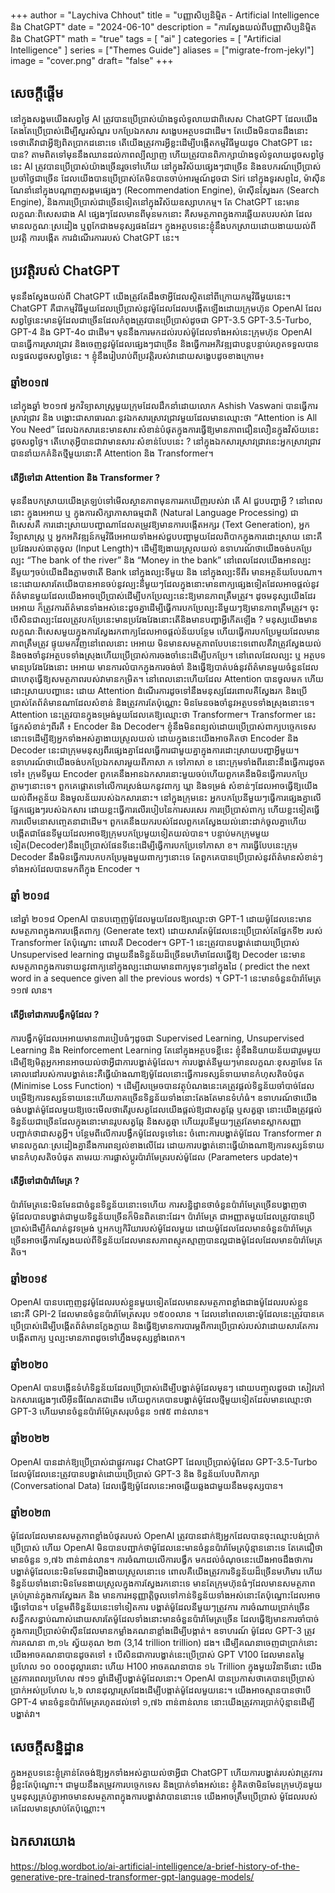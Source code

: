 +++
author = "Laychiva Chhout"
title = "បញ្ញាសិប្បនិម្មិត - Artificial Intelligence និង ChatGPT"
date = "2024-06-10"
description = "ការស្វែងយល់ពីបញ្ញាសិប្បនិម្មិត និង ChatGPT"
math = "true"
tags = [
    "ai"
]
categories = [
    "Artificial Intelligence"
]
series = ["Themes Guide"]
aliases = ["migrate-from-jekyl"]
image = "cover.png"
draft= "false"
+++

## សេចក្តីផ្តើម

នៅក្នុងសង្គមយើងសព្វថ្ងៃ AI ត្រូវបានប្រើប្រាស់យ៉ាងទូលំទូលាយជាពិសេស ChatGPT ដែលយើងតែងតែប្រើប្រាស់ដើម្បីសួរសំណួរ បកប្រែឯកសារ សង្ខេបអត្ថបទជាដើម។ តែយើងមិនបានដឹងនោះទេថាតើវាជាអ្វីឱ្យពិតប្រាកដនោះទេ តើយើងត្រូវការអ្វីខ្លះដើម្បីបង្កើតកម្មវិធីមួយដូច ChatGPT នេះបាន? 
តាមពិតទៅមុននឹងឈានដល់ភាពល្បីល្បាញ ហើយត្រូវបានពិភាក្សាយ៉ាងទូលំទូលាយដូចសព្វថ្ងៃនេះ AI ត្រូវបានប្រើប្រាស់យ៉ាងច្រើនរួចទៅហើយ នៅក្នុងវិស័យផ្សេងៗជាច្រើន និងឧបករណ៍ប្រើប្រាស់ប្រចាំថ្ងៃជាច្រើន ដែលយើងបានប្រើប្រាស់តែមិនបានចាប់អារម្មណ៍ដូចជា Siri នៅក្នុងទូរសព្ទដៃ, ម៉ាស៊ីនណែនាំនៅក្នុងបណ្តាញសង្គមផ្សេងៗ (Recommendation Engine),  ម៉ាស៊ីនស្វែងរក (Search Engine), និងការប្រើប្រាស់ជាច្រើនទៀតនៅក្នុងវិស័យឧស្សាហកម្ម។ តែ ChatGPT នេះមានលក្ខណៈពិសេសជាង AI ផ្សេងៗដែលមានពីមុនមកនោះ គឺសមត្ថភាពក្នុងការឆ្លើយតបរបស់វា ដែលមានលក្ខណៈស្រដៀង ឬពូកែជាងមនុស្សផងដែរ។  ក្នុងអត្ថបទនេះខ្ញុំនឹងបកស្រាយដោយងាយយល់ពី ប្រវត្តិ ការបង្កើត ការដំណើរការរបស់ ChatGPT នេះ។ 

## ប្រវត្តិរបស់ ChatGPT
មុននឹងស្វែងយល់ពី ChatGPT យើងត្រូវតែដឹងថាអ្វីដែលស្ថិតនៅពីក្រោយកម្មវិធីមួយនេះ។ ChatGPT គឺជាកម្មវិធីមួយដែលប្រើប្រាស់នូវម៉ូដែលដែលបង្កើតឡើងដោយក្រុមហ៊ុន OpenAI ដែលសព្វថ្ងៃនេះមានម៉ូដែលជាច្រើនដែលកំពុងត្រូវបានប្រើប្រាស់ដូចជា GPT-3.5 GPT-3.5-Turbo, GPT-4 និង GPT-4o ជាដើម។ មុននឹងការមកដល់របស់ម៉ូដែលទាំងអស់នេះក្រុមហ៊ុន OpenAI បានធ្វើការស្រាវជ្រាវ និងចេញនូវម៉ូដែលផ្សេងៗជាច្រើន និងធ្វើការអភិវឌ្ឍជាបន្តបន្ទាប់រហូតទទួលបានលទ្ធផលដូចសព្វថ្ងៃនេះ ។  ខ្ញុំនឹងរៀបរាប់ពីប្រវត្តិរបស់វាដោយសង្ខេបដូចខាងក្រោម៖

### ឆ្នាំ២០១៧

នៅក្នុងឆ្នាំ ២០១៧ អ្នកវិទ្យាសាស្រ្តមួយក្រុមដែលដឹកនាំដោយលោក Ashish Vaswani បានធ្វើការស្រាវជ្រាវ និង បង្ហោះជាសាធារណៈនូវឯកសារស្រាវជ្រាវមួយដែលមានឈ្មោះថា “Attention is All You Need” ដែលឯកសារនេះមានសារៈសំខាន់បំផុតក្នុងការធ្វើឱ្យមានភាពជឿនលឿនក្នុងវិស័យនេះដូចសព្វថ្ងៃ។ តើហេតុអ្វីបានជាវាមានសារៈសំខាន់បែបនេះ ? នៅក្នុងឯកសារស្រាវជ្រាវនេះអ្នកស្រាវជ្រាវបាននាំយកគំនិតថ្មីមួយនោះគឺ Attention និង Transformer។ 

#### តើអ្វីទៅជា Attention និង Transformer ?
មុននឹងបកស្រាយយើងត្រឡប់ទៅមើលស្ថានភាពមុនការរកឃើញរបស់វា តើ AI ជួបបញ្ហាអ្វី ? នៅពេលនោះ ក្នុងអេអាយ ឬ ក្នុងការសិក្សាភាសាធម្មជាតិ (Natural Language Processing) ជាពិសេសគឺ ការដោះស្រាយបញ្ហាណាដែលតម្រូវឱ្យមានការបង្កើតអក្សរ (Text Generation), អ្នកវិទ្យាសាស្ត្រ ឬ អ្នកអភិវឌ្ឍន៍កម្មវិធីអេអាយទាំងអស់ជួបបញ្ហាមួយដែលពិបាកក្នុងការដោះស្រាយ នោះគឺប្រវែងរបស់ធាតុចូល (Input Length)។ ដើម្បីឱ្យងាយស្រួលយល់ ឧទាហរណ៍ថាយើងចង់បកប្រែល្បះ “The bank of the river” និង “Money in the bank” នៅពេលដែលយើងអានល្បះនីមួយៗចប់យើងដឹងភ្លាមថាតើ Bank នៅក្នុងល្បះទីមួយ និង នៅក្នុងល្បះទីពីរ មានអត្ថន័យបែបណា។ នេះដោយសារតែយើងបានអានចប់នូវល្បះនីមួយៗដែលក្នុងនោះមានពាក្យផ្សេងទៀតដែលអាចផ្តល់នូវព័ត៌មានមួយដែលយើងអាចប្រើប្រាស់ដើម្បីបកប្រែល្បះនេះឱ្យមានភាពត្រឹមត្រូវ។ ដូចមនុស្សយើងដែរ អេអាយ ក៏ត្រូវការព័ត៌មានទាំងអស់នេះដូចគ្នាដើម្បីធ្វើការបកប្រែល្បះនីមួយៗឱ្យមានភាពត្រឹមត្រូវ។ ចុះបើសិនជាល្បះដែលត្រូវបកប្រែនេះមានប្រវែងវែងនោះតើនិងមានបញ្ហាអ្វីកើតឡើង ? មនុស្សយើងមានលក្ខណៈពិសេសមួយក្នុងការស្វែងរកពាក្យដែលអាចផ្តល់ន័យបន្ថែម ហើយធ្វើការបកប្រែមួយដែលមានភាពត្រឹមត្រូវ ផ្ទុយមកវិញនៅពេលនោះ អេអាយ មិនមានសមត្ថភាពបែបនេះទេពោលគឺវាត្រូវស្វែងយល់ និងចងចាំនូវអត្ថបទទាំងស្រុងហើយប្រើប្រាស់ការចងចាំនេះដើម្បីបកប្រែ។ នៅពេលដែលល្បះ ឬ អត្ថបទមានប្រវែងវែងនោះ អេអាយ មានការលំបាកក្នុងការចង់ចាំ និងធ្វើឱ្យបាត់បង់នូវព័ត៌មានមួយចំនួនដែលជាហេតុធ្វើឱ្យសមត្ថភាពរបស់វាមានកម្រិត។ នៅពេលនោះហើយដែល Attention បានចូលមក ហើយដោះស្រាយបញ្ហានេះ ដោយ Attention ដំណើរការដូចទៅនឹងមនុស្សដែរពោលគឺស្វែងរក និងប្រើប្រាស់តែព័ត៌មានណាដែលសំខាន់ និងត្រូវការតែប៉ុណ្ណោះ មិនមែនចងចាំនូវអត្ថបទទាំងស្រុងនោះទេ។ 
Attention នេះត្រូវបានក្នុងទម្រង់មួយដែលគេឱ្យឈ្មោះថា Transformer។ Transformer នេះផ្នែកសំខាន់ៗពីរគឺ ៖ Encoder និង Decoder។ ខ្ញុំនឹងមិនពន្យល់ដោយប្រើប្រាស់ពាក្យបច្ចេកទេសនោះទេដើម្បីឱ្យអ្នកទាំងអស់គ្នាងាយស្រួលយល់ ដោយក្នុងនេះយើងអាចគិតថា Encoder និង Decoder នេះជាក្រុមមនុស្សពីរផ្សេងគ្នាដែលធ្វើការជាមួយគ្នាក្នុងការដោះស្រាយបញ្ហាអ្វីមួយ។ ឧទាហរណ៍ថាយើងចង់បកប្រែឯកសារមួយពីភាសា ក ទៅភាសា ខ នោះក្រុមទាំងពីរនោះនឹងធ្វើការដូចតទៅ៖
ក្រុមទីមួយ Encoder ពួកគេនឹងអានឯកសារនោះមួយចប់ហើយពួកគេនឹងមិនធ្វើការបកប្រែភ្លាមៗនោះទេ។ ពួកគេផ្តោតទៅលើការស្រង់យកនូវពាក្យ ឃ្លា និងទម្រង់ សំខាន់ៗដែលអាចធ្វើឱ្យយើងយល់ពីអត្ថន័យ និងមូលន័យរបស់ឯកសារនោះ។ នៅក្នុងក្រុមនេះ អ្នកបកប្រែនីមួយៗធ្វើការផ្សេងគ្នាលើផ្នែកផ្សេងៗរបស់ឯកសារ ដោយខ្លះធ្វើការលើរបៀបនៃការសរសេរ ការប្រើប្រាស់ពាក្យ ហើយខ្លះទៀតធ្វើការលើមនោសញ្ចេតនាជាដើម។ ពួកគេនឹងយករបស់ដែលពួកគេស្វែងយល់នោះដាក់ចូលគ្នាហើយបង្កើតជាផែនទីមួយដែលអាចឱ្យក្រុមបកប្រែមួយទៀតយល់បាន។ 
បន្ទាប់មកក្រុមមួយទៀត(Decoder)នឹងប្រើប្រាស់ផែនទីនេះដើម្បីធ្វើការបកប្រែទៅភាសា ខ។ ការធ្វើបែបនេះក្រុម Decoder នឹងមិនធ្វើការបកបកប្រែម្តងមួយពាក្យៗនោះទេ តែពួកគេបានប្រើប្រាស់នូវព័ត៌មានសំខាន់ៗទាំងអស់ដែលបានមកពីក្នុង Encoder ។ 
### ឆ្នាំ ២០១៨
នៅឆ្នាំ ២០១៨ OpenAI បានបញ្ចេញម៉ូដែលមួយដែលឱ្យឈ្មោះថា GPT-1 ដោយម៉ូដែលនេះមានសមត្ថភាពក្នុងការបង្កើតពាក្យ (Generate text) ដោយសារតែម៉ូដែលនេះប្រើប្រាស់តែផ្នែកទី២ របស់ Transformer តែប៉ុណ្នោះ ពោលគឺ Decoder។ GPT-1 នេះត្រូវបានបង្ហាត់ដោយប្រើប្រាស់ Unsupervised learning ជាមួយនឹងទិន្នន័យដ៏ច្រើនមហិមាដែលធ្វើឱ្យ Decoder នេះមានសមត្ថភាពក្នុងការទាយនូវពាក្យនៅក្នុងល្បះដោយមានពាក្យមុនៗនៅក្នុងដៃ ( predict the next word in a sequence given all the previous words) ។ GPT-1 នេះមានចំនួនប៉ារ៉ាមែត្រ ១១៧ លាន។ 
#### តើអ្វីទៅជាការបង្វឹកម៉ូដែល ? 
ការបង្វឹកម៉ូដែលអេអាយមាន៣របៀបធំៗដូចជា Supervised Learning, Unsupervised Learning និង Reinforcement Learning តែនៅក្នុងអត្ថបទខ្លីនេះ ខ្ញុំនឹងនិយាយន័យជារួមមួយដើម្បីឱ្យមិត្តអ្នកអានអាចយល់ថាអ្វីជាការបង្ហាត់ម៉ូដែល។ ការបង្ហាត់នីមួយៗមានលក្ខណៈខុសគ្នាមែន តែគោលដៅរបស់ការបង្ហាត់នេះគឺធ្វើយ៉ាងណាឱ្យម៉ូដែលនោះធ្វើការទស្សន៍ទាយមានកំហុសតិចបំផុត (Minimise Loss Function) ។ ដើម្បីសម្រេចបានវត្ថុបំណងនេះគេត្រូវផ្តល់ទិន្នន័យចាំបាច់ដែលបម្រើឱ្យការទស្សន៍ទាយនេះហើយភាគច្រើនទិន្នន័យទាំងនោះតែងតែមានទំហំធំ។ ឧទាហរណ៍ថាយើងចង់បង្ហាត់ម៉ូដែលមួយឱ្យចេះមើលថាតើរូបសត្វដែលយើងផ្តល់ឱ្យជាសត្វឆ្កែ ឬសត្វឆ្មា នោះយើងត្រូវផ្តល់ទិន្នន័យជាច្រើនដែលក្នុងនោះមានរូបសត្វឆ្កែ និងសត្វឆ្មា ហើយរូបនីមួយៗត្រូវតែមានស្លាកសញ្ញាបញ្ជាក់ថាជាសត្វអ្វី។ 
បន្ថែមពីលើការបង្វឹកម៉ូដែលទូទៅនេះ ចំពោះការបង្ហាត់ម៉ូដែល Transformer វាមានលក្ខណៈស្រដៀងគ្នានឹងការពន្យល់ខាងលើដែរ ដោយការបង្ហាត់នោះធ្វើយ៉ាងណាឱ្យការទស្សន៍ទាយមានកំហុសតិចបំផុត តាមរយៈការផ្លាស់ប្តូរប៉ារ៉ាមែត្ររបស់ម៉ូដែល (Parameters update)។ 
#### តើអ្វីទៅជាប៉ារ៉ាមែត្រ ? 
ប៉ារ៉ាមែត្រនេះមិនមែនជាចំនួនទិន្នន័យនោះទេហើយ ការសន្និដ្ឋានថាចំនួនប៉ារ៉ាមែត្រច្រើនបង្ហាញថាម៉ូដែលបានបង្ហាត់ជាមួយទិន្នន័យច្រើនក៏មិនពិតនោះដែរ។ ប៉ារ៉ាមែត្រ ជាអញ្ញាតមួយដែលត្រូវបានប្រើប្រាស់ដើម្បីកំណត់នូវទម្រង់ ឬអកប្បកិរិយារបស់ម៉ូដែលមួយ ដោយម៉ូដែលដែលមានចំនួនប៉ារ៉ាមែត្រច្រើនអាចធ្វើការស្វែងយល់ពីទិន្នន័យដែលមានសភាពស្មុគស្មាញបានល្អជាងម៉ូដែលដែលមានប៉ារ៉ាមែត្រតិច។ 
### ឆ្នាំ២០១៩ 
OpenAI បានបញ្ចេញនូវម៉ូដែលរបស់ខ្លួនមួយទៀតដែលមានសមត្ថភាពខ្លាំងជាងម៉ូដែលរបស់ខ្លួននោះគឺ GPI-2 ដែលមានចំនួនប៉ារ៉ាមែត្រសរុប ១៥០០លាន ។ ដែលនៅពេលនោះម៉ូដែលនេះត្រូវបានគេប្រើប្រាស់ដើម្បីបង្កើតព័ត៌មានក្លែងក្លាយ និងធ្វើឱ្យមានការបារម្ភពីការប្រើប្រាស់របស់វាដោយសារតែការបង្កើតពាក្យ ឬល្បះមានភាពដូចទៅហ្នឹងមនុស្សខ្លាំងពេក។ 
### ឆ្នាំ២០២០
OpenAI បានបង្កើនទំហំទិន្នន័យដែលប្រើប្រាស់ដើម្បីបង្ហាត់ម៉ូដែលមុនៗ ដោយបញ្ចូលដូចជា សៀវភៅ ឯកសារផ្សេងៗលើអុីនធឺណែតជាដើម ហើយពួកគេបានបង្ហាត់ម៉ូដែលថ្មីមួយទៀតដែលមានឈ្មោះថា GPT-3 ហើយមានចំនួនប៉ារ៉ាម៉ែត្រសរុបចំនួន ១៧៥ ពាន់លាន។ 
### ឆ្នាំ២០២២ 
OpenAI បានដាក់ឱ្យប្រើប្រាស់ជាផ្លូវការនូវ ChatGPT ដែលប្រើប្រាស់ម៉ូដែល GPT-3.5-Turbo ដែលម៉ូដែលនេះត្រូវបានបង្ហាត់ដោយប្រើប្រាស់ GPT-3 និង ទិន្នន័យបែបពិភាក្សា (Conversational Data) ដែលធ្វើឱ្យម៉ូដែលនេះអាចឆ្លើយឆ្លងជាមួយនឹងមនុស្សបាន។ 
### ឆ្នាំ២០២៣
ម៉ូដែលដែលមានសមត្ថភាពខ្លាំងបំផុតរបស់ OpenAI ត្រូវបានដាក់ឱ្យអ្នកដែលបានចុះឈ្មោះបង់ប្រាក់ប្រើប្រាស់ ហើយ OpenAI មិនបានបញ្ជាក់ថាម៉ូដែលនេះមានចំនួនប៉ារ៉ាមែត្រប៉ុន្មាននោះទេ តែគេជឿថាមានចំនួន ១,៧៦ ពាន់ពាន់លាន។ 
ការចំណាយលើការបង្វឹក
មកដល់ចំណុចនេះយើងអាចដឹងថាការបង្ហាត់ម៉ូដែលនេះមិនមែនជារឿងងាយស្រួលនោះទេ ពោលគឺយើងត្រូវការទិន្នន័យដ៏ច្រើនមហិមារ ហើយទិន្នន័យទាំងនោះមិនមែនងាយស្រួលក្នុងការស្វែងរកនោះទេ មានតែក្រុមហ៊ុនធំៗដែលមានសមត្ថភាពគ្រប់គ្រាន់ក្នុងការស្វែងរក និង មានការអនុញ្ញាត្តិចូលទៅកាន់ទិន្នន័យទាំងអស់នោះតែប៉ុណ្នោះដែលអាចធ្វើទៅបាន។ បន្ថែមពីទិន្នន័យនេះទៅទៀតការ បង្ហាត់ម៉ូដែលនីមួយៗត្រូវការ ការចំណាយប្រាក់ច្រើនសន្ធឹកសន្ធាប់ណាស់ដោយសារតែម៉ូដែលទាំងនោះមានចំនួនប៉ារ៉ាមែត្រច្រើន ដែលធ្វើឱ្យមានការចាំបាច់ក្នុងការប្រើប្រាស់ម៉ាស៊ីនដែលមានកម្លាំងគណនាខ្លាំងដើម្បីបង្កាត់។ ឧទាហរណ៍ ម៉ូដែល GPT-3 ត្រូវការគណនា ៣,១៤ ស្វ័យគុណ ២៣ (3,14 trillion trillion) ដង។ ដើម្បីគណនាចេញជាប្រាក់នោះយើងអាចគណនាបានដូចតទៅ ៖ បើសិនជាការបង្ហាត់នេះប្រើប្រាស់ GPT V100 ដែលមានតម្លៃប្រហែល ១០ ០០០ដុល្លារនោះ ហើយ H100 អាចគណនាបាន ១៤ Trillion ក្នុងមួយវិនាទីនោះ យើងត្រូវការពេលប្រហែល ៧១១ ឆ្នាំដើម្បីបង្ហាត់ម៉ូដែលនោះ។ OpenAI បានប្រកាសថាគេបានប្រើប្រាស់ប្រាក់អស់ប្រហែល ៤,៦ លានដុល្លារស្រដែងដើម្បីបង្កាត់ម៉ូដែលមួយនេះ។ យើងអាចស្មានបានថាបើ GPT-4 មានចំនួនប៉ារ៉ាមែត្ររហូតដល់ទៅ ១,៧៦ ពាន់ពាន់លាន នោះយើងត្រូវការប្រាក់ប៉ុន្មានដើម្បីបង្ហាត់វា។ 
## សេចក្តីសន្និដ្ឋាន
ក្នុងអត្ថបទនេះខ្ញុំគ្រាន់តែចង់ឱ្យអ្នកទាំងអស់គ្នាយល់ថាអ្វីជា ChatGPT ហើយការបង្ហាត់របស់វាត្រូវការអ្វីខ្លះតែប៉ុណ្នោះ។ ជាមួយនឹងតម្រូវការបច្ចេកទេស និងប្រាក់ទាំងអស់នេះ ខ្ញុំគិតថាមិនមែនក្រុមហ៊ុនមួយ ឬមនុស្សគ្រប់គ្នាអាចមានសមត្ថភាពក្នុងការបង្ហាត់វាបាននោះទេ យើងអាចត្រឹមប្រើប្រាស់ ម៉ូដែលរបស់គេដែលមានស្រាប់តែប៉ុណ្ណោះ។ 


## ឯកសារយោង
https://blog.wordbot.io/ai-artificial-intelligence/a-brief-history-of-the-generative-pre-trained-transformer-gpt-language-models/



